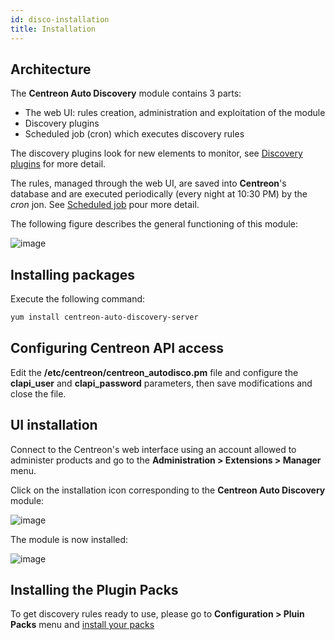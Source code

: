 ```yaml
---
id: disco-installation
title: Installation
---
```


## Architecture

The **Centreon Auto Discovery** module contains 3 parts:

* The web UI: rules creation, administration and exploitation of the module
* Discovery plugins
* Scheduled job (cron) which executes discovery rules

The discovery plugins look for new elements to monitor, see
[Discovery plugins](disco-service-create-rule#discovery-plugins) for more detail.

The rules, managed through the web UI, are saved into **Centreon**'s database and are executed periodically (every
night at 10:30 PM) by the *cron* jon. See [Scheduled job](disco-administration#scheduled-job) pour more detail.

The following figure describes the general functioning of this module:

![image](assets/configuration/autodisco/centreon_auto_disco_schema.png)

## Installing packages

Execute the following command:
```Bash
yum install centreon-auto-discovery-server
```

## Configuring Centreon API access

Edit the **/etc/centreon/centreon_autodisco.pm** file and configure the **clapi_user** and **clapi_password**
parameters, then save modifications and close the file.

## UI installation

Connect to the Centreon's web interface using an account allowed to administer products and go to the
**Administration \> Extensions \> Manager** menu.

Click on the installation icon corresponding to the **Centreon Auto Discovery** module:

![image](assets/configuration/autodisco/install.png)

The module is now installed:

![image](assets/configuration/autodisco/list_modules.png)

## Installing the Plugin Packs

To get discovery rules ready to use, please go to **Configuration \> Pluin Packs** menu and
[install your packs](../pluginpacks#pack-installation)

